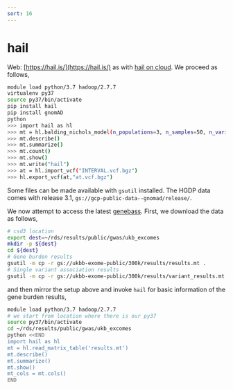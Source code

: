 ```yaml
---
sort: 16
---
```


# hail

Web: [https://hail.is/](https://hail.is/) as with [hail on cloud](https://github.com/danking/hail-cloud-docs/blob/master/how-to-cloud.md). We proceed as follows,

```bash
module load python/3.7 hadoop/2.7.7
virtualenv py37
source py37/bin/activate
pip install hail
pip install gnomAD
python
>>> import hail as hl
>>> mt = hl.balding_nichols_model(n_populations=3, n_samples=50, n_variants=100)
>>> mt.describe()
>>> mt.summarize()
>>> mt.count()
>>> mt.show()
>>> mt.write("hail")
>>> at = hl.import_vcf("INTERVAL.vcf.bgz")
>>> hl.export_vcf(at,"at.vcf.bgz")
```

Some files can be made available with `gsutil` installed. The HGDP data comes with release 3.1, `gs://gcp-public-data--gnomad/release/`.

We now attempt to access the latest [genebass](https://genebass.org/). First, we download the data as follows,

```bash
# csd3 location
export dest=~/rds/results/public/gwas/ukb_excomes
mkdir -p ${dest}
cd ${dest}
# Gene burden results
gsutil -m cp -r gs://ukbb-exome-public/300k/results/results.mt .
# Single variant association results
gsutil -m cp -r gs://ukbb-exome-public/300k/results/variant_results.mt .
```

and then mirror the setup above and invoke `hail` for basic information of the gene burden results,

```bash
module load python/3.7 hadoop/2.7.7
# we start from location where there is our py37
source py37/bin/activate
cd ~/rds/results/public/gwas/ukb_excomes
python <<END
import hail as hl
mt = hl.read_matrix_table('results.mt')
mt.describe()
mt.summarize()
mt.show()
mt_cols = mt.cols()
END
```

